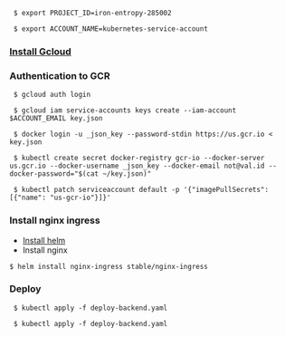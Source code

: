 ```
 $ export PROJECT_ID=iron-entropy-285002
```

```
 $ export ACCOUNT_NAME=kubernetes-service-account
```

### [Install Gcloud](https://cloud.google.com/sdk/docs/quickstarts)

### Authentication to GCR
```
 $ gcloud auth login
```

```
 $ gcloud iam service-accounts keys create --iam-account $ACCOUNT_EMAIL key.json
```

```
 $ docker login -u _json_key --password-stdin https://us.gcr.io < key.json
```

```
 $ kubectl create secret docker-registry gcr-io --docker-server us.gcr.io --docker-username _json_key --docker-email not@val.id --docker-password="$(cat ~/key.json)"
```

```
 $ kubectl patch serviceaccount default -p '{"imagePullSecrets": [{"name": "us-gcr-io"}]}'
```

### Install nginx ingress
- [Install helm](https://www.techrepublic.com/article/how-to-install-the-kubernetes-package-manager-helm/)
- Install nginx
  
```
$ helm install nginx-ingress stable/nginx-ingress
```

### Deploy

```
 $ kubectl apply -f deploy-backend.yaml
```

```
 $ kubectl apply -f deploy-backend.yaml
```